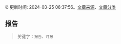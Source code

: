 :alarm_clock: 更新时间: 2024-03-25 06:37:56。[文章来源](/README.md)、[文章分类](/TAGS.md)

## 报告


> 关键字：`报告`、`月报`



